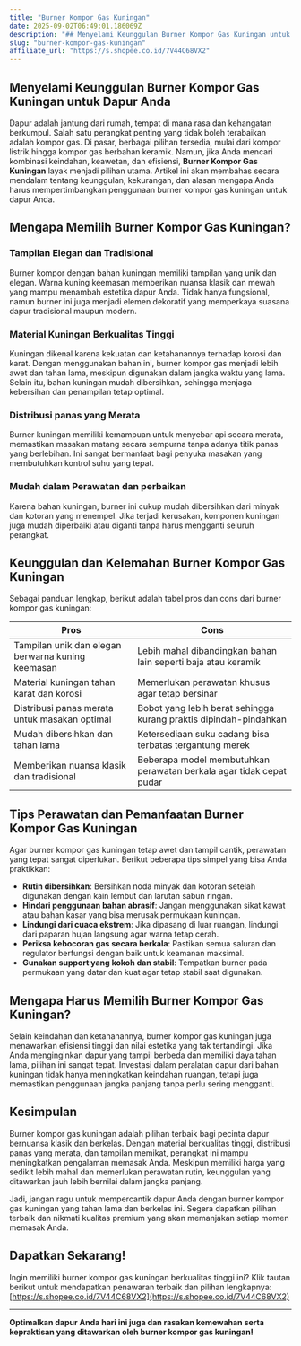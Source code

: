 ```yaml
---
title: "Burner Kompor Gas Kuningan"
date: 2025-09-02T06:49:01.186069Z
description: "## Menyelami Keunggulan Burner Kompor Gas Kuningan untuk Dapur Anda..."
slug: "burner-kompor-gas-kuningan"
affiliate_url: "https://s.shopee.co.id/7V44C68VX2"
---
```

## Menyelami Keunggulan Burner Kompor Gas Kuningan untuk Dapur Anda

Dapur adalah jantung dari rumah, tempat di mana rasa dan kehangatan berkumpul. Salah satu perangkat penting yang tidak boleh terabaikan adalah kompor gas. Di pasar, berbagai pilihan tersedia, mulai dari kompor listrik hingga kompor gas berbahan keramik. Namun, jika Anda mencari kombinasi keindahan, keawetan, dan efisiensi, **Burner Kompor Gas Kuningan** layak menjadi pilihan utama. Artikel ini akan membahas secara mendalam tentang keunggulan, kekurangan, dan alasan mengapa Anda harus mempertimbangkan penggunaan burner kompor gas kuningan untuk dapur Anda.

## Mengapa Memilih Burner Kompor Gas Kuningan?

### Tampilan Elegan dan Tradisional

Burner kompor dengan bahan kuningan memiliki tampilan yang unik dan elegan. Warna kuning keemasan memberikan nuansa klasik dan mewah yang mampu menambah estetika dapur Anda. Tidak hanya fungsional, namun burner ini juga menjadi elemen dekoratif yang memperkaya suasana dapur tradisional maupun modern.

### Material Kuningan Berkualitas Tinggi

Kuningan dikenal karena kekuatan dan ketahanannya terhadap korosi dan karat. Dengan menggunakan bahan ini, burner kompor gas menjadi lebih awet dan tahan lama, meskipun digunakan dalam jangka waktu yang lama. Selain itu, bahan kuningan mudah dibersihkan, sehingga menjaga kebersihan dan penampilan tetap optimal.

### Distribusi panas yang Merata

Burner kuningan memiliki kemampuan untuk menyebar api secara merata, memastikan masakan matang secara sempurna tanpa adanya titik panas yang berlebihan. Ini sangat bermanfaat bagi penyuka masakan yang membutuhkan kontrol suhu yang tepat.

### Mudah dalam Perawatan dan perbaikan

Karena bahan kuningan, burner ini cukup mudah dibersihkan dari minyak dan kotoran yang menempel. Jika terjadi kerusakan, komponen kuningan juga mudah diperbaiki atau diganti tanpa harus mengganti seluruh perangkat.

## Keunggulan dan Kelemahan Burner Kompor Gas Kuningan

Sebagai panduan lengkap, berikut adalah tabel pros dan cons dari burner kompor gas kuningan:

| **Pros**                                      | **Cons**                                 |
|----------------------------------------------|--------------------------------------|
| Tampilan unik dan elegan berwarna kuning keemasan | Lebih mahal dibandingkan bahan lain seperti baja atau keramik |
| Material kuningan tahan karat dan korosi    | Memerlukan perawatan khusus agar tetap bersinar |
| Distribusi panas merata untuk masakan optimal | Bobot yang lebih berat sehingga kurang praktis dipindah-pindahkan |
| Mudah dibersihkan dan tahan lama          | Ketersediaan suku cadang bisa terbatas tergantung merek |
| Memberikan nuansa klasik dan tradisional | Beberapa model membutuhkan perawatan berkala agar tidak cepat pudar |

## Tips Perawatan dan Pemanfaatan Burner Kompor Gas Kuningan

Agar burner kompor gas kuningan tetap awet dan tampil cantik, perawatan yang tepat sangat diperlukan. Berikut beberapa tips simpel yang bisa Anda praktikkan:

- **Rutin dibersihkan**: Bersihkan noda minyak dan kotoran setelah digunakan dengan kain lembut dan larutan sabun ringan.
- **Hindari penggunaan bahan abrasif**: Jangan menggunakan sikat kawat atau bahan kasar yang bisa merusak permukaan kuningan.
- **Lindungi dari cuaca ekstrem**: Jika dipasang di luar ruangan, lindungi dari paparan hujan langsung agar warna tetap cerah.
- **Periksa kebocoran gas secara berkala**: Pastikan semua saluran dan regulator berfungsi dengan baik untuk keamanan maksimal.
- **Gunakan support yang kokoh dan stabil**: Tempatkan burner pada permukaan yang datar dan kuat agar tetap stabil saat digunakan.

## Mengapa Harus Memilih Burner Kompor Gas Kuningan?

Selain keindahan dan ketahanannya, burner kompor gas kuningan juga menawarkan efisiensi tinggi dan nilai estetika yang tak tertandingi. Jika Anda menginginkan dapur yang tampil berbeda dan memiliki daya tahan lama, pilihan ini sangat tepat. Investasi dalam peralatan dapur dari bahan kuningan tidak hanya meningkatkan keindahan ruangan, tetapi juga memastikan penggunaan jangka panjang tanpa perlu sering mengganti.

## Kesimpulan

Burner kompor gas kuningan adalah pilihan terbaik bagi pecinta dapur bernuansa klasik dan berkelas. Dengan material berkualitas tinggi, distribusi panas yang merata, dan tampilan memikat, perangkat ini mampu meningkatkan pengalaman memasak Anda. Meskipun memiliki harga yang sedikit lebih mahal dan memerlukan perawatan rutin, keunggulan yang ditawarkan jauh lebih bernilai dalam jangka panjang.

Jadi, jangan ragu untuk mempercantik dapur Anda dengan burner kompor gas kuningan yang tahan lama dan berkelas ini. Segera dapatkan pilihan terbaik dan nikmati kualitas premium yang akan memanjakan setiap momen memasak Anda.

## Dapatkan Sekarang!

Ingin memiliki burner kompor gas kuningan berkualitas tinggi ini? Klik tautan berikut untuk mendapatkan penawaran terbaik dan pilihan lengkapnya: [https://s.shopee.co.id/7V44C68VX2](https://s.shopee.co.id/7V44C68VX2)

---

**Optimalkan dapur Anda hari ini juga dan rasakan kemewahan serta kepraktisan yang ditawarkan oleh burner kompor gas kuningan!**